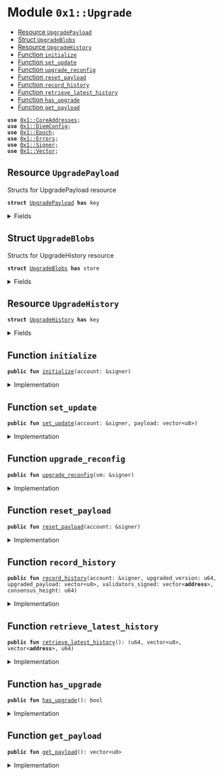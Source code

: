 
<a name="0x1_Upgrade"></a>

# Module `0x1::Upgrade`



-  [Resource `UpgradePayload`](#0x1_Upgrade_UpgradePayload)
-  [Struct `UpgradeBlobs`](#0x1_Upgrade_UpgradeBlobs)
-  [Resource `UpgradeHistory`](#0x1_Upgrade_UpgradeHistory)
-  [Function `initialize`](#0x1_Upgrade_initialize)
-  [Function `set_update`](#0x1_Upgrade_set_update)
-  [Function `upgrade_reconfig`](#0x1_Upgrade_upgrade_reconfig)
-  [Function `reset_payload`](#0x1_Upgrade_reset_payload)
-  [Function `record_history`](#0x1_Upgrade_record_history)
-  [Function `retrieve_latest_history`](#0x1_Upgrade_retrieve_latest_history)
-  [Function `has_upgrade`](#0x1_Upgrade_has_upgrade)
-  [Function `get_payload`](#0x1_Upgrade_get_payload)


<pre><code><b>use</b> <a href="CoreAddresses.md#0x1_CoreAddresses">0x1::CoreAddresses</a>;
<b>use</b> <a href="DiemConfig.md#0x1_DiemConfig">0x1::DiemConfig</a>;
<b>use</b> <a href="Epoch.md#0x1_Epoch">0x1::Epoch</a>;
<b>use</b> <a href="../../../../../../../DPN/releases/artifacts/current/build/MoveStdlib/docs/Errors.md#0x1_Errors">0x1::Errors</a>;
<b>use</b> <a href="../../../../../../../DPN/releases/artifacts/current/build/MoveStdlib/docs/Signer.md#0x1_Signer">0x1::Signer</a>;
<b>use</b> <a href="../../../../../../../DPN/releases/artifacts/current/build/MoveStdlib/docs/Vector.md#0x1_Vector">0x1::Vector</a>;
</code></pre>



<a name="0x1_Upgrade_UpgradePayload"></a>

## Resource `UpgradePayload`

Structs for UpgradePayload resource


<pre><code><b>struct</b> <a href="Upgrade.md#0x1_Upgrade_UpgradePayload">UpgradePayload</a> <b>has</b> key
</code></pre>



<details>
<summary>Fields</summary>


<dl>
<dt>
<code>payload: vector&lt;u8&gt;</code>
</dt>
<dd>

</dd>
</dl>


</details>

<a name="0x1_Upgrade_UpgradeBlobs"></a>

## Struct `UpgradeBlobs`

Structs for UpgradeHistory resource


<pre><code><b>struct</b> <a href="Upgrade.md#0x1_Upgrade_UpgradeBlobs">UpgradeBlobs</a> <b>has</b> store
</code></pre>



<details>
<summary>Fields</summary>


<dl>
<dt>
<code>upgraded_version: u64</code>
</dt>
<dd>

</dd>
<dt>
<code>upgraded_payload: vector&lt;u8&gt;</code>
</dt>
<dd>

</dd>
<dt>
<code>validators_signed: vector&lt;<b>address</b>&gt;</code>
</dt>
<dd>

</dd>
<dt>
<code>consensus_height: u64</code>
</dt>
<dd>

</dd>
</dl>


</details>

<a name="0x1_Upgrade_UpgradeHistory"></a>

## Resource `UpgradeHistory`



<pre><code><b>struct</b> <a href="Upgrade.md#0x1_Upgrade_UpgradeHistory">UpgradeHistory</a> <b>has</b> key
</code></pre>



<details>
<summary>Fields</summary>


<dl>
<dt>
<code>records: vector&lt;<a href="Upgrade.md#0x1_Upgrade_UpgradeBlobs">Upgrade::UpgradeBlobs</a>&gt;</code>
</dt>
<dd>

</dd>
</dl>


</details>

<a name="0x1_Upgrade_initialize"></a>

## Function `initialize`



<pre><code><b>public</b> <b>fun</b> <a href="Upgrade.md#0x1_Upgrade_initialize">initialize</a>(account: &signer)
</code></pre>



<details>
<summary>Implementation</summary>


<pre><code><b>public</b> <b>fun</b> <a href="Upgrade.md#0x1_Upgrade_initialize">initialize</a>(account: &signer) {
    <b>assert</b>!(<a href="../../../../../../../DPN/releases/artifacts/current/build/MoveStdlib/docs/Signer.md#0x1_Signer_address_of">Signer::address_of</a>(account) == @DiemRoot, <a href="../../../../../../../DPN/releases/artifacts/current/build/MoveStdlib/docs/Errors.md#0x1_Errors_requires_role">Errors::requires_role</a>(210001));
    <b>move_to</b>(account, <a href="Upgrade.md#0x1_Upgrade_UpgradePayload">UpgradePayload</a>{payload: x""});
    <b>move_to</b>(account, <a href="Upgrade.md#0x1_Upgrade_UpgradeHistory">UpgradeHistory</a>{
        records: <a href="../../../../../../../DPN/releases/artifacts/current/build/MoveStdlib/docs/Vector.md#0x1_Vector_empty">Vector::empty</a>&lt;<a href="Upgrade.md#0x1_Upgrade_UpgradeBlobs">UpgradeBlobs</a>&gt;()},
    );
}
</code></pre>



</details>

<a name="0x1_Upgrade_set_update"></a>

## Function `set_update`



<pre><code><b>public</b> <b>fun</b> <a href="Upgrade.md#0x1_Upgrade_set_update">set_update</a>(account: &signer, payload: vector&lt;u8&gt;)
</code></pre>



<details>
<summary>Implementation</summary>


<pre><code><b>public</b> <b>fun</b> <a href="Upgrade.md#0x1_Upgrade_set_update">set_update</a>(account: &signer, payload: vector&lt;u8&gt;) <b>acquires</b> <a href="Upgrade.md#0x1_Upgrade_UpgradePayload">UpgradePayload</a> {
    <b>assert</b>!(<a href="../../../../../../../DPN/releases/artifacts/current/build/MoveStdlib/docs/Signer.md#0x1_Signer_address_of">Signer::address_of</a>(account) == @DiemRoot, <a href="../../../../../../../DPN/releases/artifacts/current/build/MoveStdlib/docs/Errors.md#0x1_Errors_requires_role">Errors::requires_role</a>(210002));
    <b>assert</b>!(<b>exists</b>&lt;<a href="Upgrade.md#0x1_Upgrade_UpgradePayload">UpgradePayload</a>&gt;(@DiemRoot), <a href="../../../../../../../DPN/releases/artifacts/current/build/MoveStdlib/docs/Errors.md#0x1_Errors_not_published">Errors::not_published</a>(210002));
    <b>let</b> temp = <b>borrow_global_mut</b>&lt;<a href="Upgrade.md#0x1_Upgrade_UpgradePayload">UpgradePayload</a>&gt;(@DiemRoot);
    temp.payload = payload;
}
</code></pre>



</details>

<a name="0x1_Upgrade_upgrade_reconfig"></a>

## Function `upgrade_reconfig`



<pre><code><b>public</b> <b>fun</b> <a href="Upgrade.md#0x1_Upgrade_upgrade_reconfig">upgrade_reconfig</a>(vm: &signer)
</code></pre>



<details>
<summary>Implementation</summary>


<pre><code><b>public</b> <b>fun</b> <a href="Upgrade.md#0x1_Upgrade_upgrade_reconfig">upgrade_reconfig</a>(vm: &signer) <b>acquires</b> <a href="Upgrade.md#0x1_Upgrade_UpgradePayload">UpgradePayload</a> {
    <a href="CoreAddresses.md#0x1_CoreAddresses_assert_vm">CoreAddresses::assert_vm</a>(vm);
    <a href="Upgrade.md#0x1_Upgrade_reset_payload">reset_payload</a>(vm);
    // This is janky, but there's no other way <b>to</b> get the current block height,
    // unless the prologue gives it <b>to</b> us.
    // The upgrade reconfigure happens on round 2, so we'll increment the
    // new start by 2 from previous.
    <b>let</b> new_epoch_height = <a href="Epoch.md#0x1_Epoch_get_timer_height_start">Epoch::get_timer_height_start</a>() + 2;
    <a href="Epoch.md#0x1_Epoch_reset_timer">Epoch::reset_timer</a>(vm, new_epoch_height);

    // TODO: check <b>if</b> this <b>has</b> any impact.
    // Update <b>global</b> time by 1 <b>to</b> escape the timestamps check (for deduplication) of DiemConfig::reconfig_
    // that check prevents offline writsets from being written during emergency offline recovery.
    // <b>let</b> timenow = <a href="DiemTimestamp.md#0x1_DiemTimestamp_now_microseconds">DiemTimestamp::now_microseconds</a>() + 100;
    // <b>use</b> any <b>address</b> <b>except</b> for 0x0 for updating.
    // <a href="DiemTimestamp.md#0x1_DiemTimestamp_update_global_time">DiemTimestamp::update_global_time</a>(vm, @0x6, timenow);
    <a href="DiemConfig.md#0x1_DiemConfig_upgrade_reconfig">DiemConfig::upgrade_reconfig</a>(vm);
}
</code></pre>



</details>

<a name="0x1_Upgrade_reset_payload"></a>

## Function `reset_payload`



<pre><code><b>public</b> <b>fun</b> <a href="Upgrade.md#0x1_Upgrade_reset_payload">reset_payload</a>(account: &signer)
</code></pre>



<details>
<summary>Implementation</summary>


<pre><code><b>public</b> <b>fun</b> <a href="Upgrade.md#0x1_Upgrade_reset_payload">reset_payload</a>(account: &signer) <b>acquires</b> <a href="Upgrade.md#0x1_Upgrade_UpgradePayload">UpgradePayload</a> {
    <b>assert</b>!(<a href="../../../../../../../DPN/releases/artifacts/current/build/MoveStdlib/docs/Signer.md#0x1_Signer_address_of">Signer::address_of</a>(account) == @DiemRoot, <a href="../../../../../../../DPN/releases/artifacts/current/build/MoveStdlib/docs/Errors.md#0x1_Errors_requires_role">Errors::requires_role</a>(210003));
    <b>assert</b>!(<b>exists</b>&lt;<a href="Upgrade.md#0x1_Upgrade_UpgradePayload">UpgradePayload</a>&gt;(@DiemRoot), <a href="../../../../../../../DPN/releases/artifacts/current/build/MoveStdlib/docs/Errors.md#0x1_Errors_not_published">Errors::not_published</a>(210003));
    <b>let</b> temp = <b>borrow_global_mut</b>&lt;<a href="Upgrade.md#0x1_Upgrade_UpgradePayload">UpgradePayload</a>&gt;(@DiemRoot);
    temp.payload = <a href="../../../../../../../DPN/releases/artifacts/current/build/MoveStdlib/docs/Vector.md#0x1_Vector_empty">Vector::empty</a>&lt;u8&gt;();
}
</code></pre>



</details>

<a name="0x1_Upgrade_record_history"></a>

## Function `record_history`



<pre><code><b>public</b> <b>fun</b> <a href="Upgrade.md#0x1_Upgrade_record_history">record_history</a>(account: &signer, upgraded_version: u64, upgraded_payload: vector&lt;u8&gt;, validators_signed: vector&lt;<b>address</b>&gt;, consensus_height: u64)
</code></pre>



<details>
<summary>Implementation</summary>


<pre><code><b>public</b> <b>fun</b> <a href="Upgrade.md#0x1_Upgrade_record_history">record_history</a>(
    account: &signer,
    upgraded_version: u64,
    upgraded_payload: vector&lt;u8&gt;,
    validators_signed: vector&lt;<b>address</b>&gt;,
    consensus_height: u64,
) <b>acquires</b> <a href="Upgrade.md#0x1_Upgrade_UpgradeHistory">UpgradeHistory</a> {
    <b>assert</b>!(<a href="../../../../../../../DPN/releases/artifacts/current/build/MoveStdlib/docs/Signer.md#0x1_Signer_address_of">Signer::address_of</a>(account) == @DiemRoot, <a href="../../../../../../../DPN/releases/artifacts/current/build/MoveStdlib/docs/Errors.md#0x1_Errors_requires_role">Errors::requires_role</a>(210004));
    <b>let</b> new_record = <a href="Upgrade.md#0x1_Upgrade_UpgradeBlobs">UpgradeBlobs</a> {
        upgraded_version: upgraded_version,
        upgraded_payload: upgraded_payload,
        validators_signed: validators_signed,
        consensus_height: consensus_height,
    };
    <b>let</b> history = <b>borrow_global_mut</b>&lt;<a href="Upgrade.md#0x1_Upgrade_UpgradeHistory">UpgradeHistory</a>&gt;(@DiemRoot);
    <a href="../../../../../../../DPN/releases/artifacts/current/build/MoveStdlib/docs/Vector.md#0x1_Vector_push_back">Vector::push_back</a>(&<b>mut</b> history.records, new_record);
}
</code></pre>



</details>

<a name="0x1_Upgrade_retrieve_latest_history"></a>

## Function `retrieve_latest_history`



<pre><code><b>public</b> <b>fun</b> <a href="Upgrade.md#0x1_Upgrade_retrieve_latest_history">retrieve_latest_history</a>(): (u64, vector&lt;u8&gt;, vector&lt;<b>address</b>&gt;, u64)
</code></pre>



<details>
<summary>Implementation</summary>


<pre><code><b>public</b> <b>fun</b> <a href="Upgrade.md#0x1_Upgrade_retrieve_latest_history">retrieve_latest_history</a>(): (u64, vector&lt;u8&gt;, vector&lt;<b>address</b>&gt;, u64) <b>acquires</b> <a href="Upgrade.md#0x1_Upgrade_UpgradeHistory">UpgradeHistory</a> {
    <b>let</b> history = <b>borrow_global</b>&lt;<a href="Upgrade.md#0x1_Upgrade_UpgradeHistory">UpgradeHistory</a>&gt;(@DiemRoot);
    <b>let</b> len = <a href="../../../../../../../DPN/releases/artifacts/current/build/MoveStdlib/docs/Vector.md#0x1_Vector_length">Vector::length</a>&lt;<a href="Upgrade.md#0x1_Upgrade_UpgradeBlobs">UpgradeBlobs</a>&gt;(&history.records);
    <b>if</b> (len == 0) {
        <b>return</b> (0, <a href="../../../../../../../DPN/releases/artifacts/current/build/MoveStdlib/docs/Vector.md#0x1_Vector_empty">Vector::empty</a>&lt;u8&gt;(), <a href="../../../../../../../DPN/releases/artifacts/current/build/MoveStdlib/docs/Vector.md#0x1_Vector_empty">Vector::empty</a>&lt;<b>address</b>&gt;(), 0)
    };
    <b>let</b> entry = <a href="../../../../../../../DPN/releases/artifacts/current/build/MoveStdlib/docs/Vector.md#0x1_Vector_borrow">Vector::borrow</a>&lt;<a href="Upgrade.md#0x1_Upgrade_UpgradeBlobs">UpgradeBlobs</a>&gt;(&history.records, len-1);
    (entry.upgraded_version, *&entry.upgraded_payload, *&entry.validators_signed, entry.consensus_height)
}
</code></pre>



</details>

<a name="0x1_Upgrade_has_upgrade"></a>

## Function `has_upgrade`



<pre><code><b>public</b> <b>fun</b> <a href="Upgrade.md#0x1_Upgrade_has_upgrade">has_upgrade</a>(): bool
</code></pre>



<details>
<summary>Implementation</summary>


<pre><code><b>public</b> <b>fun</b> <a href="Upgrade.md#0x1_Upgrade_has_upgrade">has_upgrade</a>(): bool <b>acquires</b> <a href="Upgrade.md#0x1_Upgrade_UpgradePayload">UpgradePayload</a> {
    <b>assert</b>!(<b>exists</b>&lt;<a href="Upgrade.md#0x1_Upgrade_UpgradePayload">UpgradePayload</a>&gt;(@DiemRoot), <a href="../../../../../../../DPN/releases/artifacts/current/build/MoveStdlib/docs/Errors.md#0x1_Errors_requires_role">Errors::requires_role</a>(210005));
    !<a href="../../../../../../../DPN/releases/artifacts/current/build/MoveStdlib/docs/Vector.md#0x1_Vector_is_empty">Vector::is_empty</a>(&<b>borrow_global</b>&lt;<a href="Upgrade.md#0x1_Upgrade_UpgradePayload">UpgradePayload</a>&gt;(@DiemRoot).payload)
}
</code></pre>



</details>

<a name="0x1_Upgrade_get_payload"></a>

## Function `get_payload`



<pre><code><b>public</b> <b>fun</b> <a href="Upgrade.md#0x1_Upgrade_get_payload">get_payload</a>(): vector&lt;u8&gt;
</code></pre>



<details>
<summary>Implementation</summary>


<pre><code><b>public</b> <b>fun</b> <a href="Upgrade.md#0x1_Upgrade_get_payload">get_payload</a>(): vector&lt;u8&gt; <b>acquires</b> <a href="Upgrade.md#0x1_Upgrade_UpgradePayload">UpgradePayload</a> {
    <b>assert</b>!(<b>exists</b>&lt;<a href="Upgrade.md#0x1_Upgrade_UpgradePayload">UpgradePayload</a>&gt;(@DiemRoot), <a href="../../../../../../../DPN/releases/artifacts/current/build/MoveStdlib/docs/Errors.md#0x1_Errors_requires_role">Errors::requires_role</a>(210006));
    *&<b>borrow_global</b>&lt;<a href="Upgrade.md#0x1_Upgrade_UpgradePayload">UpgradePayload</a>&gt;(@DiemRoot).payload
}
</code></pre>



</details>
